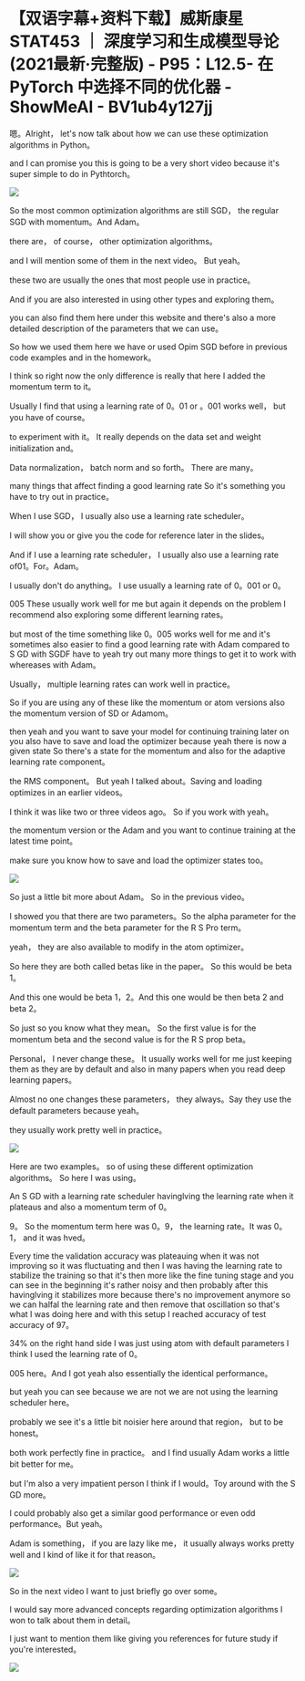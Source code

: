 # 【双语字幕+资料下载】威斯康星 STAT453 ｜ 深度学习和生成模型导论(2021最新·完整版) - P95：L12.5- 在 PyTorch 中选择不同的优化器 - ShowMeAI - BV1ub4y127jj

嗯。Alright， let's now talk about how we can use these optimization algorithms in Python。

 and I can promise you this is going to be a very short video because it's super simple to do in Pythtorch。



![](img/e868bc34467bdfc4e8973687e34bd6e3_1.png)

So the most common optimization algorithms are still SGD， the regular SGD with momentum。And Adam。

 there are， of course， other optimization algorithms。

 and I will mention some of them in the next video。 But yeah。

 these two are usually the ones that most people use in practice。

And if you are also interested in using other types and exploring them。

 you can also find them here under this website and there's also a more detailed description of the parameters that we can use。

 So how we used them here we have or used Opim SGD before in previous code examples and in the homework。

I think so right now the only difference is really that here I added the momentum term to it。

 Usually I find that using a learning rate of 0。01 or 。001 works well， but you have of course。

 to experiment with it。 It really depends on the data set and weight initialization and。

Data normalization， batch norm and so forth。 There are many。

 many things that affect finding a good learning rate So it's something you have to try out in practice。

 When I use SGD， I usually also use a learning rate scheduler。

 I will show you or give you the code for reference later in the slides。

And if I use a learning rate scheduler， I usually also use a learning rate of01。For。Adam。

 I usually don't do anything。 I use usually a learning rate of 0。001 or 0。

005 These usually work well for me but again it depends on the problem I recommend also exploring some different learning rates。

 but most of the time something like 0。005 works well for me and it's sometimes also easier to find a good learning rate with Adam compared to S GD with SGDF have to yeah try out many more things to get it to work with whereases with Adam。

Usually， multiple learning rates can work well in practice。

So if you are using any of these like the momentum or atom versions also the momentum version of SD or Adamom。

 then yeah and you want to save your model for continuing training later on you also have to save and load the optimizer because yeah there is now a given state So there's a state for the momentum and also for the adaptive learning rate component。

 the RMS component。 But yeah I talked about。Saving and loading optimizes in an earlier videos。

 I think it was like two or three videos ago。 So if you work with yeah。

 the momentum version or the Adam and you want to continue training at the latest time point。

 make sure you know how to save and load the optimizer states too。



![](img/e868bc34467bdfc4e8973687e34bd6e3_3.png)

So just a little bit more about Adam。 So in the previous video。

 I showed you that there are two parameters。So the alpha parameter for the momentum term and the beta parameter for the R S Pro term。

 yeah， they are also available to modify in the atom optimizer。

 So here they are both called betas like in the paper。 So this would be beta 1。

And this one would be beta 1，2。And this one would be then beta 2 and beta 2。

 So just so you know what they mean。 So the first value is for the momentum beta and the second value is for the R S prop beta。

 Personal， I never change these。 It usually works well for me just keeping them as they are by default and also in many papers when you read deep learning papers。

Almost no one changes these parameters， they always。Say they use the default parameters because yeah。

 they usually work pretty well in practice。

![](img/e868bc34467bdfc4e8973687e34bd6e3_5.png)

Here are two examples。 so of using these different optimization algorithms。 So here I was using。

An S GD with a learning rate scheduler havinglving the learning rate when it plateaus and also a momentum term of 0。

9。 So the momentum term here was 0。9， the learning rate。It was 0。1， and it was hved。

Every time the validation accuracy was plateauing when it was not improving so it was fluctuating and then I was having the learning rate to stabilize the training so that it's then more like the fine tuning stage and you can see in the beginning it's rather noisy and then probably after this havinglving it stabilizes more because there's no improvement anymore so we can halfal the learning rate and then remove that oscillation so that's what I was doing here and with this setup I reached accuracy of test accuracy of 97。

34% on the right hand side I was just using atom with default parameters I think I used the learning rate of 0。

005 here。And I got yeah also essentially the identical performance。

 but yeah you can see because we are not we are not using the learning scheduler here。

 probably we see it's a little bit noisier here around that region， but to be honest。

 both work perfectly fine in practice。 and I find usually Adam works a little bit better for me。

 but I'm also a very impatient person I think if I would。Toy around with the S GD more。

 I could probably also get a similar good performance or even odd performance。But yeah。

 Adam is something， if you are lazy like me， it usually always works pretty well and I kind of like it for that reason。



![](img/e868bc34467bdfc4e8973687e34bd6e3_7.png)

So in the next video I want to just briefly go over some。

 I would say more advanced concepts regarding optimization algorithms I won to talk about them in detail。

 I just want to mention them like giving you references for future study if you're interested。



![](img/e868bc34467bdfc4e8973687e34bd6e3_9.png)